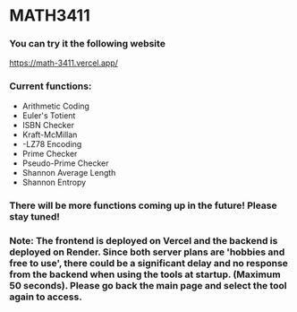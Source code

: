 # MATH3411
### You can try it the following website
https://math-3411.vercel.app/

### Current functions:
- Arithmetic Coding
- Euler's Totient
- ISBN Checker
- Kraft-McMillan
- -LZ78 Encoding
- Prime Checker
- Pseudo-Prime Checker
- Shannon Average Length
- Shannon Entropy

### There will be more functions coming up in the future! Please stay tuned!

### Note: The frontend is deployed on Vercel and the backend is deployed on Render. Since both server plans are 'hobbies and free to use', there could be a significant delay and no response from the backend when using the tools at startup. (Maximum 50 seconds). Please go back the main page and select the tool again to access.

